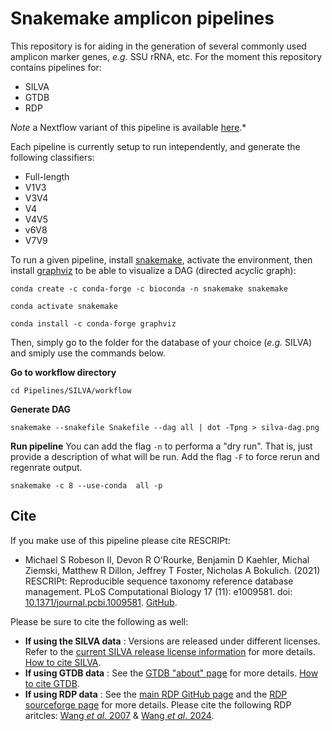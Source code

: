 # Snakemake amplicon pipelines

This repository is for aiding in the generation of several commonly used amplicon marker genes, *e.g.* SSU rRNA, etc. For the moment this repository contains pipelines for:

- SILVA
- GTDB
- RDP

*Note* a Nextflow variant of this pipeline is available [here](https://github.com/mikerobeson/nf-refdb-amplicon).*

Each pipeline is currently setup to run intependently, and generate the following classifiers:

- Full-length
- V1V3
- V3V4
- V4
- V4V5
- v6V8
- V7V9

To run a given pipeline, install [snakemake](https://snakemake.readthedocs.io/), activate the environment, then install [graphviz](https://anaconda.org/anaconda/graphviz) to be able to visualize a DAG (directed acyclic graph):

```
conda create -c conda-forge -c bioconda -n snakemake snakemake

conda activate snakemake

conda install -c conda-forge graphviz
```

Then, simply go to the folder for the database of your choice (*e.g.* SILVA) and smiply use the commands below.

**Go to workflow directory**

```
cd Pipelines/SILVA/workflow
```

**Generate DAG**

```
snakemake --snakefile Snakefile --dag all | dot -Tpng > silva-dag.png
```

**Run pipeline**
You can add the flag `-n` to performa a "dry run". That is, just provide a description of what will be run. Add the flag `-F` to force rerun and regenrate output.

```
snakemake -c 8 --use-conda  all -p
```

## Cite
If you make use of this pipeline please cite RESCRIPt:

- Michael S Robeson II, Devon R O'Rourke, Benjamin D Kaehler, Michal Ziemski, Matthew R Dillon, Jeffrey T Foster, Nicholas A Bokulich. (2021) RESCRIPt: Reproducible sequence taxonomy reference database management. PLoS Computational Biology 17 (11): e1009581. doi: [10.1371/journal.pcbi.1009581](http://dx.doi.org/10.1371/journal.pcbi.1009581). [GitHub](https://github.com/bokulich-lab/RESCRIPt). 

Please be sure to cite the following as well:

- **If using the SILVA data** : Versions are released under different licenses. Refer to the [current SILVA release license information](https://www.arb-silva.de/silva-license-information/) for more details. [How to cite SILVA](https://www.arb-silva.de/contact/).
- **If using GTDB data** : See the [GTDB "about" page](https://gtdb.ecogenomic.org/about) for more details. [How to cite GTDB](https://gtdb.ecogenomic.org/about).
- **If using RDP data** : See the [main RDP GitHub page](https://github.com/rdpstaff) and the [RDP sourceforge page](https://sourceforge.net/projects/rdp-classifier/files/RDP_Classifier_TrainingData/) for more details. Please cite the following RDP aritcles: [Wang *et al*. 2007](http://dx.doi.org/10.1128/AEM.00062-07) & [Wang *et al*. 2024](https://doi.org/10.1128/mra.01063-23).
